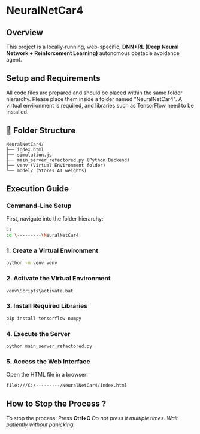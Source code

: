 # NeuralNetCar4

## Overview
This project is a locally-running, web-specific, **DNN+RL (Deep Neural Network + Reinforcement Learning)** autonomous obstacle avoidance agent.

## Setup and Requirements
All code files are prepared and should be placed within the same folder hierarchy. Please place them inside a folder named "NeuralNetCar4".
A virtual environment is required, and libraries such as TensorFlow need to be installed.

## 📂 Folder Structure

```
NeuralNetCar4/
├── index.html
├── simulation.js
├── main_server_refactored.py (Python Backend)
├── venv (Virtual Environment folder)
└── model/ (Stores AI weights)
```

## Execution Guide

### Command-Line Setup
First, navigate into the folder hierarchy:
```bash
C:
cd \---------\NeuralNetCar4
```

### 1. Create a Virtual Environment
```bash
python -m venv venv
```

### 2. Activate the Virtual Environment
```bash
venv\Scripts\activate.bat
```

### 3. Install Required Libraries
```bash
pip install tensorflow numpy
```

### 4. Execute the Server
```bash
python main_server_refactored.py
```

### 5. Access the Web Interface
Open the HTML file in a browser:
```
file:///C:/---------/NeuralNetCar4/index.html
```

## How to Stop the Process ?
To stop the process:
Press **Ctrl+C**
*Do not press it multiple times. Wait patiently without panicking.*
